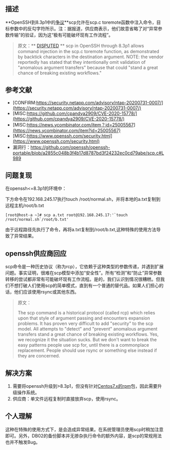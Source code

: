 ## 描述

**OpenSSH到8.3p1中的[争议](https://cve.mitre.org/about/faqs.html#disputed_signify_in_cve_entry)**scp允许在scp.c toremote函数中注入命令，目标参数中的反勾字符所示。注：据报道，供应商表示，他们故意省略了对“异常参数传输”的验证，因为这“极有可能破坏现有工作流程”。

> 原文：** [DISPUTED](https://cve.mitre.org/about/faqs.html#disputed_signify_in_cve_entry) ** scp in OpenSSH through 8.3p1 allows command injection in the scp.c toremote function, as demonstrated by backtick characters in the destination argument. NOTE: the vendor reportedly has stated that they intentionally omit validation of "anomalous argument transfers" because that could "stand a great chance of breaking existing workflows."

## 参考文献

- [CONFIRM:https://security.netapp.com/advisory/ntap-20200731-0007/](https://security.netapp.com/advisory/ntap-20200731-0007/)
- [MISC:https://github.com/cpandya2909/CVE-2020-15778/](https://github.com/cpandya2909/CVE-2020-15778/)
- [MISC:https://news.ycombinator.com/item？id=25005567](https://news.ycombinator.com/item?id=25005567)
- [MISC:https://www.openssh.com/security.html](https://www.openssh.com/security.html)
- 漏洞行：https://github.com/openssh/openssh-portable/blob/a2855c048b3f4b17d8787bd3f24232ec0cd79abe/scp.c#L989

## 问题复现

在openssh<=8.3p1的环境中：

下方命令在192.168.245.17执行touch /root/normal.sh，并将本地的a.txt复制到远程主机/root/b.txt

```
[root@host-a ~]# scp a.txt root@192.168.245.17:'`touch /root/normal.sh`/root/b.txt'
```

由于远程路径先执行了命令，再将a.txt复制到/root/b.txt,这种特殊的使用方法导致了异常结果。

## openssh供应商回应

scp命令是一种历史协议（称为rcp），它依赖于这种类型的参数传递，并遇到扩展问题。事实证明，很难在scp模型中添加“安全性”。所有“检测”和“防止”异常参数转移的尝试都非常有可能破坏现有工作流程。是的，我们认识到情况很糟糕。但我们不想打破人们使用scp的简单模式，直到有一个普通的替代品。如果人们担心的话，他们应该使用rsync或其他东西。

> 原文：
>
> The scp command is a historical protocol (called rcp) which relies upon that style of argument passing and encounters expansion problems. It has proven very difficult to add "security" to the scp model. All attempts to "detect" and "prevent" anomalous argument transfers stand a great chance of breaking existing workflows. Yes, we recognize it the situation sucks. But we don't want to break the easy patterns people use scp for, until there is a commonplace replacement. People should use rsync or something else instead if they are concerned.

## 解决方案

1. 需要将openssh升级到>8.3p1，但没有针对[Centos7.x的rpm](.net/linux/rpm2html/search.php?query=openssh%28x86-64%29&submit=Search+...&system=CentOS&arch=)包，因此需要升级操作系统。
2. 供应商：单文件远程复制时直接放弃scp，使用rsync。

## 个人理解

这种在特殊的使用方式下，是会造成异常结果。在系统管理员使用scp时稍加注意即可。另外，DB02的备份脚本并无掺杂执行命令的额外内容，是scp的常规用法也并不触发Bug。